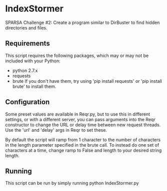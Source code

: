 # IndexStormer
SPARSA Challenge #2: Create a program similar to DirBuster to find hidden directories and files.

Requirements
------------
This script requires the following packages, which may or may not be included with your Python:
- python 2.7.x
- requests
- brute
If you don't have them, try using
    'pip install requests' 
or
    'pip install brute'
to install them.

Configuration
-------------
Some preset values are available in Reqr.py, but to use this in different settings, or with a different server, you
can pass arguments into the Reqr constructor to change the URL or delay time between new request threads. Use the
'url' and 'delay' args in Reqr to set these.

By default the script will ramp from 1 character to the number of characters in the length parameter specified in the
brute call. To instead do one set of characters at a time, change ramp to False and length to your desired string length.

Running
-------
This script can be run by simply running
    python IndexStormer.py